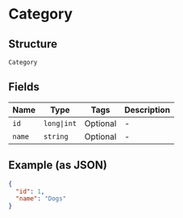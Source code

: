 
# Category

## Structure

`Category`

## Fields

| Name | Type | Tags | Description |
|  --- | --- | --- | --- |
| `id` | `long\|int` | Optional | - |
| `name` | `string` | Optional | - |

## Example (as JSON)

```json
{
  "id": 1,
  "name": "Dogs"
}
```

